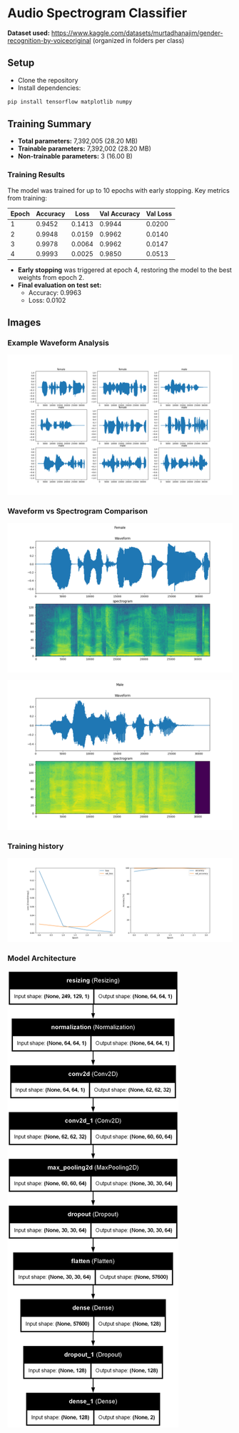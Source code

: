 # Audio Spectrogram Classifier

**Dataset used:** https://www.kaggle.com/datasets/murtadhanajim/gender-recognition-by-voiceoriginal (organized in folders per class)

## Setup

- Clone the repository
- Install dependencies:

```bash
pip install tensorflow matplotlib numpy
```

## Training Summary

- **Total parameters:** 7,392,005 (28.20 MB)  
- **Trainable parameters:** 7,392,002 (28.20 MB)  
- **Non-trainable parameters:** 3 (16.00 B)

### Training Results

The model was trained for up to 10 epochs with early stopping. Key metrics from training:

| Epoch | Accuracy | Loss   | Val Accuracy | Val Loss |
|-------|---------|--------|--------------|----------|
| 1     | 0.9452  | 0.1413 | 0.9944       | 0.0200   |
| 2     | 0.9948  | 0.0159 | 0.9962       | 0.0140   |
| 3     | 0.9978  | 0.0064 | 0.9962       | 0.0147   |
| 4     | 0.9993  | 0.0025 | 0.9850       | 0.0513   |

- **Early stopping** was triggered at epoch 4, restoring the model to the best weights from epoch 2.  
- **Final evaluation on test set:**  
  - Accuracy: 0.9963  
  - Loss: 0.0102

## Images

### Example Waveform Analysis
![Waveform Analysis](images/waveform-analysis.png)

### Waveform vs Spectrogram Comparison
![Waveform-Spectrogram Comparison 1](images/waveform-spectrogram-comparison-1.png)

![Waveform-Spectrogram Comparison 2](images/waveform-spectrogram-comparison-2.png)

### Training history
![Model Architecture](images/training-history.png)

### Model Architecture
![Model Architecture](images/model.png)